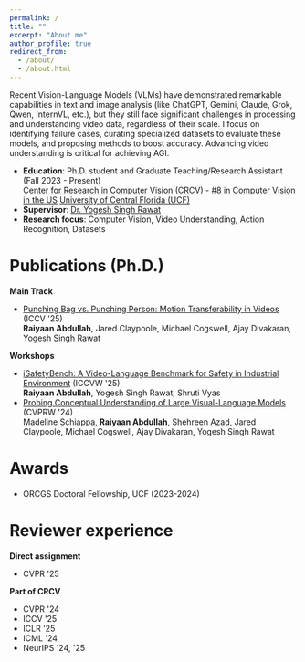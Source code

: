 ```yaml
---
permalink: /
title: ""
excerpt: "About me"
author_profile: true
redirect_from: 
  - /about/
  - /about.html
---
```

Recent Vision-Language Models (VLMs) have demonstrated remarkable capabilities in text and image analysis (like ChatGPT, Gemini, Claude, Grok, Qwen, InternVL, etc.), but they still face significant challenges in processing and understanding video data, regardless of their scale. I focus on identifying failure cases, curating specialized datasets to evaluate these models, and proposing methods to boost accuracy. Advancing video understanding is critical for achieving AGI.
* **Education**: Ph.D. student and Graduate Teaching/Research Assistant (Fall 2023 - Present)  
  [Center for Research in Computer Vision (CRCV)](https://www.crcv.ucf.edu/) - [#8 in Computer Vision in the US](https://csrankings.org/#/index?vision&us)
  [University of Central Florida (UCF)](https://www.ucf.edu/)  
* **Supervisor**: [Dr. Yogesh Singh Rawat](https://www.crcv.ucf.edu/person/rawat/)  
* **Research focus**: Computer Vision, Video Understanding, Action Recognition, Datasets  

Publications (Ph.D.)
======
**Main Track**
* [Punching Bag vs. Punching Person: Motion Transferability in Videos](https://raiyaan.xyz/Motion-Transfer-webpage/) (ICCV '25)  
  **Raiyaan Abdullah**, Jared Claypoole, Michael Cogswell, Ajay Divakaran, Yogesh Singh Rawat  

**Workshops**
* [iSafetyBench: A Video-Language Benchmark for Safety in Industrial Environment](https://isafetybench.github.io/) (ICCVW '25)  
  **Raiyaan Abdullah**, Yogesh Singh Rawat, Shruti Vyas  
* [Probing Conceptual Understanding of Large Visual-Language Models](https://openaccess.thecvf.com/content/CVPR2024W/MMFM/papers/Schiappa_Probing_Conceptual_Understanding_of_Large_Visual-Language_Models_CVPRW_2024_paper.pdf) (CVPRW '24)  
  Madeline Schiappa, **Raiyaan Abdullah**, Shehreen Azad, Jared Claypoole, Michael Cogswell, Ajay Divakaran, Yogesh Singh Rawat

<!-- Skills
======
I primarily conduct my research in Python, leveraging PyTorch and other widely used libraries. I also have practical experience with graphic-design tools (Adobe Photoshop, Illustrator), video-editing applications, and web technologies (HTML, CSS, JavaScript). -->

Awards
======
* ORCGS Doctoral Fellowship, UCF (2023-2024)

Reviewer experience
======
**Direct assignment**
* CVPR '25  

**Part of CRCV**
* CVPR '24
* ICCV '25
* ICLR '25
* ICML '24
* NeurIPS '24, '25


  
<!-- Publications
======
  <ul>{% for post in site.publications %}
    {% include archive-single-cv.html %}
  {% endfor %}</ul> -->

